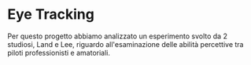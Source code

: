 #   Eye Tracking 
Per questo progetto abbiamo analizzato un esperimento svolto da 2 studiosi, Land e Lee, riguardo all'esaminazione delle abilità percettive tra piloti professionisti e amatoriali.
